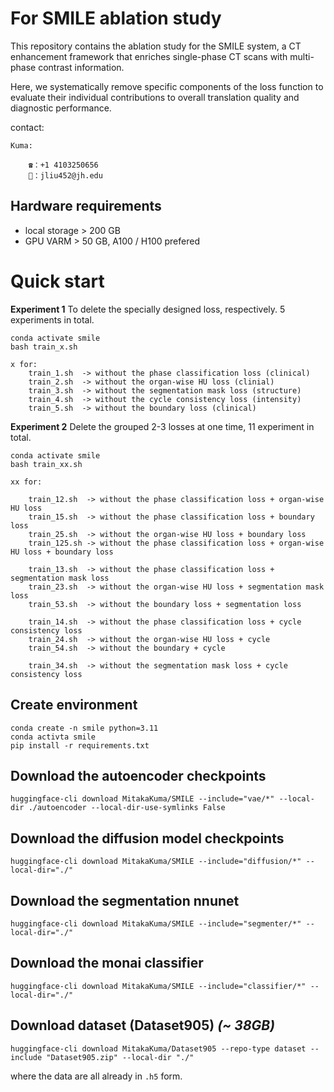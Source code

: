 # For SMILE ablation study

This repository contains the ablation study for the SMILE system, a CT enhancement framework that enriches single-phase CT scans with multi-phase contrast information.

Here, we systematically remove specific components of the loss function to evaluate their individual contributions to overall translation quality and diagnostic performance.

contact:
```
Kuma:

    ☎️：+1 4103250656
    📧：jliu452@jh.edu
```
## Hardware requirements
* local storage > 200 GB
* GPU VARM > 50 GB, A100 / H100 prefered


# Quick start

**Experiment 1**
To delete the specially designed loss, respectively. 5 experiments in total.
```
conda activate smile
bash train_x.sh

x for:
    train_1.sh  -> without the phase classification loss (clinical)
    train_2.sh  -> without the organ-wise HU loss (clinial)
    train_3.sh  -> without the segmentation mask loss (structure)
    train_4.sh  -> without the cycle consistency loss (intensity)
    train_5.sh  -> without the boundary loss (clinical)
```

**Experiment 2**
Delete the grouped 2-3 losses at one time, 11 experiment in total.

```
conda activate smile
bash train_xx.sh

xx for:

    train_12.sh  -> without the phase classification loss + organ-wise HU loss 
    train_15.sh  -> without the phase classification loss + boundary loss
    train_25.sh  -> without the organ-wise HU loss + boundary loss
    train_125.sh -> without the phase classification loss + organ-wise HU loss + boundary loss

    train_13.sh  -> without the phase classification loss + segmentation mask loss
    train_23.sh  -> without the organ-wise HU loss + segmentation mask loss
    train_53.sh  -> without the boundary loss + segmentation loss

    train_14.sh  -> without the phase classification loss + cycle consistency loss
    train_24.sh  -> without the organ-wise HU loss + cycle
    train_54.sh  -> without the boundary + cycle
    
    train_34.sh  -> without the segmentation mask loss + cycle consistency loss 
```
## Create environment
```
conda create -n smile python=3.11
conda activta smile
pip install -r requirements.txt
```


## Download the autoencoder checkpoints
```
huggingface-cli download MitakaKuma/SMILE --include="vae/*" --local-dir ./autoencoder --local-dir-use-symlinks False
```

## Download the diffusion model checkpoints
```
huggingface-cli download MitakaKuma/SMILE --include="diffusion/*" --local-dir="./"
```

## Download the segmentation nnunet
```
huggingface-cli download MitakaKuma/SMILE --include="segmenter/*" --local-dir="./"
```

## Download the monai classifier
```
huggingface-cli download MitakaKuma/SMILE --include="classifier/*" --local-dir="./"
```


## Download dataset (Dataset905) *(~ 38GB)*
```
huggingface-cli download MitakaKuma/Dataset905 --repo-type dataset --include "Dataset905.zip" --local-dir "./"
```

where the data are all already in `.h5` form.